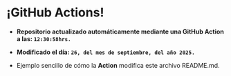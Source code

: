# ¡GitHub Actions!
* **Repositorio actualizado automáticamente mediante una GitHub Action a las: `12:30:58hrs.`**
* **Modificado el día: `26, del mes de septiembre, del año 2025.`**

* Ejemplo sencillo de cómo la **Action** modifica este archivo README.md.
